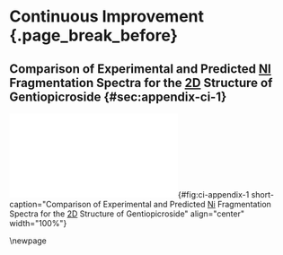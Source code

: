 # Continuous Improvement {.page_break_before}

## Comparison of Experimental and Predicted [NI](#ni) Fragmentation Spectra for the [2D](#dd) Structure of Gentiopicroside {#sec:appendix-ci-1}

![**Comparison of experimental and predicted [NI](#ni) fragmentation spectra for the [2D](#dd) structure of gentiopicroside.** The blue spectrum correspond to an experimental spectrum of DUAGQYUORDTXOR (accessible with [splash10-000e-4900000000-74f4dd0a987061219645](https://mona.fiehnlab.ucdavis.edu/spectra/browse?query=splash.splash%3D%3D"splash10-000e-4900000000-74f4dd0a987061219645)), and red to the predicted spectrum of the corresponding structure.](images/ci-apppendix-1.pdf "ci-appendix-1"){#fig:ci-appendix-1 short-caption="Comparison of Experimental and Predicted [Ni](#ni) Fragmentation Spectra for the [2D](#dd) Structure of Gentiopicroside" align="center" width="100%"}

\newpage